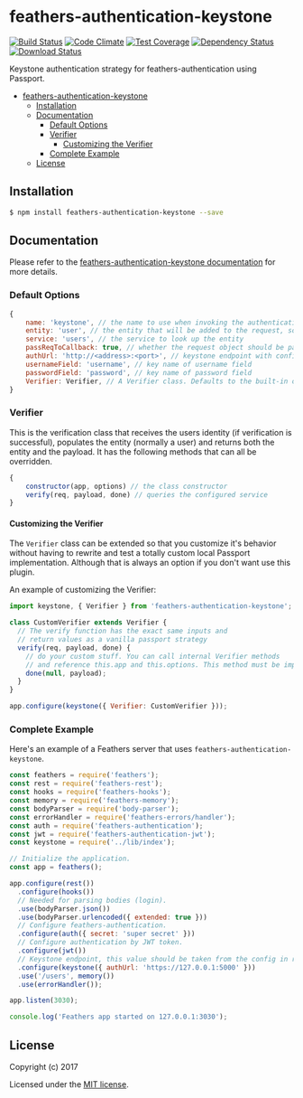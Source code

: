 # feathers-authentication-keystone

[![Build Status](https://travis-ci.org/virtuozzo/feathers-authentication-keystone.png?branch=master)](https://travis-ci.org/virtuozzo/feathers-authentication-keystone)
[![Code Climate](https://codeclimate.com/github/virtuozzo/feathers-authentication-keystone/badges/gpa.svg)](https://codeclimate.com/github/virtuozzo/feathers-authentication-keystone)
[![Test Coverage](https://codeclimate.com/github/virtuozzo/feathers-authentication-keystone/badges/coverage.svg)](https://codeclimate.com/github/virtuozzo/feathers-authentication-keystone/coverage)
[![Dependency Status](https://img.shields.io/david/virtuozzo/feathers-authentication-keystone.svg?style=flat-square)](https://david-dm.org/virtuozzo/feathers-authentication-keystone)
[![Download Status](https://img.shields.io/npm/dm/feathers-authentication-keystone.svg?style=flat-square)](https://www.npmjs.com/package/feathers-authentication-keystone)

Keystone authentication strategy for feathers-authentication using Passport.

- [feathers-authentication-keystone](#feathers-authentication-keystone)
    - [Installation](#installation)
    - [Documentation](#documentation)
        - [Default Options](#default-options)
        - [Verifier](#verifier)
            - [Customizing the Verifier](#customizing-the-verifier)
        - [Complete Example](#complete-example)
    - [License](#license)

## Installation

```bash
$ npm install feathers-authentication-keystone --save
```

## Documentation

Please refer to the [feathers-authentication-keystone documentation](http://docs.feathersjs.com/) for more details.


### Default Options

```js
{
    name: 'keystone', // the name to use when invoking the authentication Strategy
    entity: 'user', // the entity that will be added to the request, socket, and hook.params. (ie. req.user, socket.user, hook.params.user)
    service: 'users', // the service to look up the entity
    passReqToCallback: true, // whether the request object should be passed to `verify`
    authUrl: 'http://<address>:<port>', // keystone endpoint with configured v3 authentication
    usernameField: 'username', // key name of username field
    passwordField: 'password', // key name of password field
    Verifier: Verifier, // A Verifier class. Defaults to the built-in one but can be a custom one. See below for details.
}
```

### Verifier

This is the verification class that receives the users identity (if verification is successful), populates the entity (normally a user) and returns both the entity and the payload. It has the following methods that can all be overridden.

```js
{
    constructor(app, options) // the class constructor
    verify(req, payload, done) // queries the configured service
}
```

#### Customizing the Verifier

The `Verifier` class can be extended so that you customize it's behavior without having to rewrite and test a totally custom local Passport implementation. Although that is always an option if you don't want use this plugin.

An example of customizing the Verifier:

```js
import keystone, { Verifier } from 'feathers-authentication-keystone';

class CustomVerifier extends Verifier {
  // The verify function has the exact same inputs and
  // return values as a vanilla passport strategy
  verify(req, payload, done) {
    // do your custom stuff. You can call internal Verifier methods
    // and reference this.app and this.options. This method must be implemented.
    done(null, payload);
  }
}

app.configure(keystone({ Verifier: CustomVerifier }));
```

### Complete Example

Here's an example of a Feathers server that uses `feathers-authentication-keystone`.

```js
const feathers = require('feathers');
const rest = require('feathers-rest');
const hooks = require('feathers-hooks');
const memory = require('feathers-memory');
const bodyParser = require('body-parser');
const errorHandler = require('feathers-errors/handler');
const auth = require('feathers-authentication');
const jwt = require('feathers-authentication-jwt');
const keystone = require('../lib/index');

// Initialize the application.
const app = feathers();

app.configure(rest())
  .configure(hooks())
  // Needed for parsing bodies (login).
  .use(bodyParser.json())
  .use(bodyParser.urlencoded({ extended: true }))
  // Configure feathers-authentication.
  .configure(auth({ secret: 'super secret' }))
  // Configure authentication by JWT token.
  .configure(jwt())
  // Keystone endpoint, this value should be taken from the config in real application.
  .configure(keystone({ authUrl: 'https://127.0.0.1:5000' }))
  .use('/users', memory())
  .use(errorHandler());

app.listen(3030);

console.log('Feathers app started on 127.0.0.1:3030');
```

## License

Copyright (c) 2017

Licensed under the [MIT license](LICENSE).
